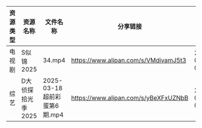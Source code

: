 | 资源类型 | 资源名称        | 文件名称                   | 分享链接                                 | 更新时间                |
| ---- | ----------- | ---------------------- | ------------------------------------ | ------------------- |
| 电视剧  | S似锦2025     | 34.mp4                 | https://www.alipan.com/s/VMdivamJ5t3 | 2025-03-19 00:07:25 |
| 综艺   | D大侦探拾光季2025 | 2025-03-18 超前彩蛋第6期.mp4 | https://www.alipan.com/s/yBeXFxUZNbB | 2025-03-19 00:08:39 |
